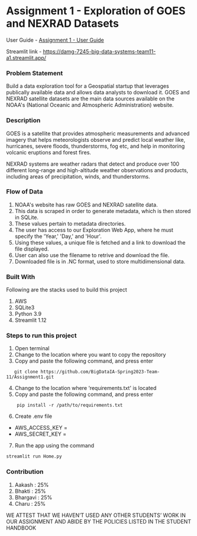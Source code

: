 # Assignment 1 - Exploration of GOES and NEXRAD Datasets

User Guide - <a href="https://codelabs-preview.appspot.com/?file_id=1v2jj_bQJpwtmxfWo0UQGzHoUTUWs1IgEg0U8v_IYf_I#0">Assignment 1 - User Guide</a>

Streamlit link - https://damg-7245-big-data-systems-team11-a1.streamlit.app/

<h3> Problem Statement </h3>
Build a data exploration tool for a Geospatial startup that leverages publically available data and allows data analysts to download it. GOES and NEXRAD satellite datasets are the main data sources available on the NOAA's (National Oceanic and Atmospheric Administration) website.

<h3> Description </h3>

GOES is a satellite that provides atmospheric measurements and advanced imagery that helps meteorologists observe and predict local weather like, hurricanes, severe floods, thunderstorms, fog etc, and help in monitoring volcanic eruptions and forest fires.

NEXRAD systems are weather radars that detect and produce over 100 different long-range and high-altitude weather observations and products, including areas of precipitation, winds, and thunderstorms.

<h3> Flow of Data</h3>

1. NOAA's website has raw GOES and NEXRAD satellite data.
2. This data is scraped in order to generate metadata, which is then stored in SQLite.
3. These values pertain to metadata directories.
4. The user has access to our Exploration Web App, where he must specify the 'Year,' 'Day,' and 'Hour'.
5. Using these values, a unique file is fetched and a link to download the file displayed.
8. User can also use the filename to retrive and download the file.
9. Downloaded file is in .NC format, used to store multidimensional data.

<h3> Built With </h3>

Following are the stacks used to build this project

1. AWS
2. SQLite3
3. Python 3.9
4. Streamlit 1.12

<h3> Steps to run this project </h3>

1. Open terminal
2. Change to the location where you want to copy the repository
3. Copy and paste the following command, and press enter
```
   git clone https://github.com/BigDataIA-Spring2023-Team-11/Assignment1.git
```
4. Change to the location where ‘requirements.txt' is located
5. Copy and paste the following command, and press enter
```
    pip install -r /path/to/requirements.txt
```
6. Create .env file

* AWS_ACCESS_KEY = 
* AWS_SECRET_KEY = 
7. Run the app using the command 
```bash
streamlit run Home.py
```

<h3> Contribution </h3>

1. Aakash : 25%
2. Bhakti : 25%
3. Bhargavi : 25%
4. Charu : 25%

WE ATTEST THAT WE HAVEN’T USED ANY OTHER STUDENTS’ WORK IN OUR ASSIGNMENT AND ABIDE BY THE POLICIES LISTED IN THE STUDENT HANDBOOK
